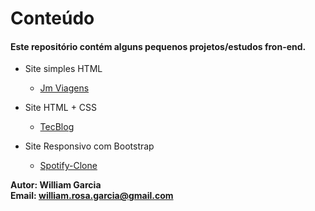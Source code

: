 # Conteúdo

#### Este repositório contém alguns pequenos projetos/estudos fron-end.

- Site simples HTML
    - [Jm Viagens](https://github.com/phewill/Front-end-projects/tree/master/Jm-Viagens)  

- Site HTML + CSS

    - [TecBlog](https://github.com/phewill/Front-end-projects/tree/master/TecBlog)  

- Site Responsivo com Bootstrap

    - [Spotify-Clone](https://github.com/phewill/Front-end-projects/tree/master/Spotify-Clone)


**Autor: William Garcia**  
**Email: william.rosa.garcia@gmail.com**
